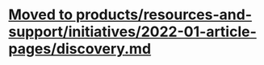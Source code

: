 # <a href="https://github.com/department-of-veterans-affairs/va.gov-team/blob/master/products/resources-and-support/initiatives/2022-01-article-pages/discovery.md">Moved to products/resources-and-support/initiatives/2022-01-article-pages/discovery.md</a>

